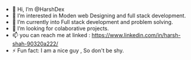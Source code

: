 - 👋 Hi, I’m @HarshDex
- 👀 I’m interested in Moden web Designing and full stack development.
- 🌱 I’m currently into Full stack development and problem solving.
- 💞️ I’m looking for colaborative projects. 
- 📫 you can reach me at linked :  https://www.linkedin.com/in/harsh-shah-90320a222/
- ⚡ Fun fact: I am a nice guy , So don't be shy.

<!---
HarshDex/HarshDex is a ✨ special ✨ repository because its `README.md` (this file) appears on your GitHub profile.
You can click the Preview link to take a look at your changes.
--->
